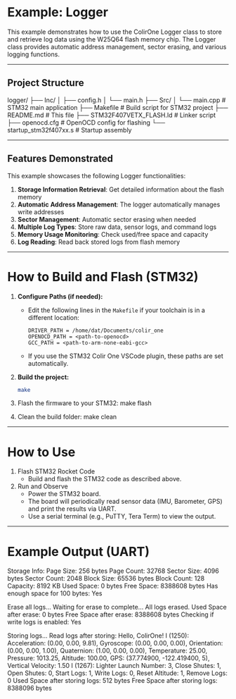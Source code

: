 # Example: Logger

This example demonstrates how to use the ColirOne Logger class to store and retrieve log data using the W25Q64 flash memory chip. The Logger class provides automatic address management, sector erasing, and various logging functions.

---

## Project Structure
logger/ 
├── Inc/ 
│ ├── config.h 
│ └── main.h 
├── Src/ 
│ └── main.cpp # STM32 main application 
├── Makefile # Build script for STM32 project 
├── README.md # This file 
├── STM32F407VETX_FLASH.ld # Linker script 
├── openocd.cfg # OpenOCD config for flashing 
└── startup_stm32f407xx.s # Startup assembly

---

## Features Demonstrated

This example showcases the following Logger functionalities:

1. **Storage Information Retrieval**: Get detailed information about the flash memory
2. **Automatic Address Management**: The logger automatically manages write addresses
3. **Sector Management**: Automatic sector erasing when needed
4. **Multiple Log Types**: Store raw data, sensor logs, and command logs
5. **Memory Usage Monitoring**: Check used/free space and capacity
6. **Log Reading**: Read back stored logs from flash memory

---

# How to Build and Flash (STM32)

1. **Configure Paths (if needed):**
   - Edit the following lines in the `Makefile` if your toolchain is in a different location:
     ```
     DRIVER_PATH = /home/dat/Documents/colir_one
     OPENOCD_PATH = <path-to-openocd>
     GCC_PATH = <path-to-arm-none-eabi-gcc>
     ```
   - If you use the STM32 Colir One VSCode plugin, these paths are set automatically.

2. **Build the project:**
   ```sh
   make

3. Flash the firmware to your STM32: make flash
4. Clean the build folder: make clean

---

# How to Use
1. Flash STM32 Rocket Code
    - Build and flash the STM32 code as described above.
2. Run and Observe
    - Power the STM32 board.
    - The board will periodically read sensor data (IMU, Barometer, GPS) and print the results via UART.
    - Use a serial terminal (e.g., PuTTY, Tera Term) to view the output.

---

# Example Output (UART)
Storage Info:
Page Size: 256 bytes
Page Count: 32768
Sector Size: 4096 bytes
Sector Count: 2048
Block Size: 65536 bytes
Block Count: 128
Capacity: 8192 KB
Used Space: 0 bytes
Free Space: 8388608 bytes
Has enough space for 100 bytes: Yes

Erase all logs...
Waiting for erase to complete...
All logs erased.
Used Space after erase: 0 bytes
Free Space after erase: 8388608 bytes
Checking if write logs is enabled: Yes

Storing logs...
Read logs after storing:
Hello, ColirOne!
I (1250): Acceleration: (0.00, 0.00, 9.81), Gyroscope: (0.00, 0.00, 0.00), Orientation: (0.00, 0.00, 1.00), Quaternion: (1.00, 0.00, 0.00), Temperature: 25.00, Pressure: 1013.25, Altitude: 100.00, GPS: (37.774900, -122.419400, 5), Vertical Velocity: 1.50
I (1267): Lighter Launch Number: 3, Close Shutes: 1, Open Shutes: 0, Start Logs: 1, Write Logs: 0, Reset Altitude: 1, Remove Logs: 0
Used Space after storing logs: 512 bytes
Free Space after storing logs: 8388096 bytes